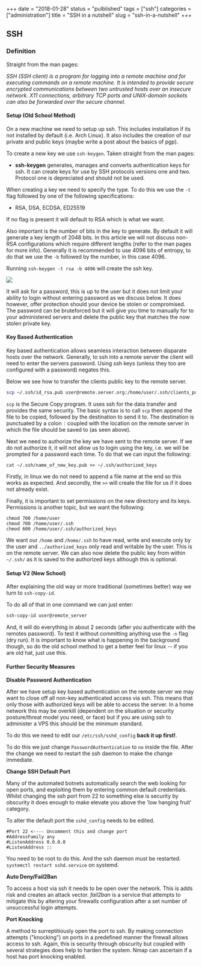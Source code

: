 +++
date = "2018-01-28"
status = "pulblished"
tags = ["ssh"]
categories = ["administration"]
title = "SSH in a nutshell"
slug = "ssh-in-a-nutshell"
+++

SSH
---

### Definition

Straight from the man pages:

*SSH (SSH client) is a program for logging into a remote machine and
for executing commands on a remote machine. It is intended to provide
secure encrypted communications between two untrusted hosts over an
insecure network. X11 connections, arbitrary TCP ports and UNIX-domain
sockets can also be forwarded over the secure channel.*

#### Setup (Old School Method)

On a new machine we need to setup up ssh. This includes installation if
its not installed by default (i.e. Arch Linux). It also includes the
creation of our private and public keys (maybe write a post about the
basics of pgp).

To create a new key we use `ssh-keygen`. Taken straight
from the man pages:

-   **ssh-keygen** generates, manages and converts authentication keys
    for ssh. It can create keys for use by SSH protocols versions one
    and two. Protocol one is depreciated and should not be used.

When creating a key we need to specify the type. To do this we use the
`-t` flag followed by one of the following specifications:

-   RSA, DSA, ECDSA, ED25519

If no flag is present it will default to RSA which is what we want.

Also important is the number of bits in the key to generate. By default
it will generate a key length of 2048 bits. In this article we will not
discuss non-RSA configurations which require different lengths (refer to
the man pages for more info). Generally it is recommended to use 4096
bits of entropy, to do that we use the `-b` followed by the
number, in this case 4096.

Running `ssh-keygen -t rsa -b 4096` will create the ssh
key.

![](/img/sshcmdline.png)

It will ask for a password, this is up to the user but it does not limit
your ability to login without entering password as we discuss below. It
does however, offer protection should your device be stolen or
compromised. The password can be bruteforced but it will give you time
to manually for to your administered servers and delete the public key
that matches the now stolen private key.

#### Key Based Authentication

Key based authentication allows seamless interaction between disparate
hosts over the network. Generally, to ssh into a remote server the
client will need to enter the servers password. Using ssh keys (unless
they too are configured with a password) negates this.

Below we see how to transfer the clients public key to the remote
server.

```bash
scp ~/.ssh/id_rsa.pub user@remote.server.org:/home/user/.ssh/clients_public_key.pub
```

`scp` is the Secure Copy program. It uses ssh for the data
transfer and provides the same security. The basic syntax is to call
`scp` then append the file to be copied, followed by the
destination to send it to. The destination is punctuated by a colon
`:` coupled with the location on the remote server in which
the file should be saved to (as seen above).

Next we need to authorize the key we have sent to the remote server. If
we do not authorize it, it will not allow us to login using the key,
i.e. we will be prompted for a password each time. To do that we can
input the following:

`cat ~/.ssh/name_of_new_key.pub >> ~/.ssh/authorized_keys`

Firstly, in linux we do not need to append a file name at the end so
this works as expected. And secondly, the `>>` will create
the file for us if it does not already exist.

Finally, it is important to set permissions on the new directory and its
keys. Permissions is another topic, but we want the following:

    chmod 700 /home/user
    chmod 700 /home/user/.ssh
    chmod 600 /home/user/.ssh/authorized_keys

We want our `/home` and `/home/.ssh` to have
read, write and execute only by the user and
`../authorized_keys` only read and writable by the user.
This is on the remote server. We can also now delete the public key from
within `~/.ssh/` as it is saved to the authorized keys
although this is optional.

#### Setup V2 (New School)

After explaining the old way or more traditional (sometimes better) way
we turn to `ssh-copy-id`.

To do all of that in one command we can just enter:

``` bash
ssh-copy-id user@remote_server
```

And, it will do everything in about 2 seconds (after you authenticate
with the remotes password). To test it without committing anything use
the `-n` flag (dry run). It is important to know what is
happening in the background though, so do the old school method to get a
better feel for linux -- if you are old hat, just use this.

#### Further Security Measures

**Disable Password Authentication**

After we have setup key based authentication on the remote server we may
want to close off all non-key authenticated access via ssh. This means
that only those with authorized keys will be able to access the server.
In a home network this may be overkill (dependent on the situation or
security posture/threat model you need, or face) but if you are using
ssh to administer a VPS this should be the minimum standard.

To do this we need to edit our `/etc/ssh/sshd_config`
**back it up first!**.

To do this we just change `PasswordAuthentication` to
`no` inside the file. After the change we need to restart
the ssh daemon to make the change immediate.

**Change SSH Default Port**

Many of the automated botnets automatically search the web looking for
open ports, and exploiting them by entering common default credentials.
Whilst changing the ssh port from 22 to something else is security by
obscurity it does enough to make elevate you above the 'low hanging
fruit' category.

To alter the default port the `sshd_config` needs to be
edited.

    #Port 22 <---- Uncomment this and change port
    #AddressFamily any
    #ListenAddress 0.0.0.0
    #ListenAddress ::

You need to be root to do this. And the ssh daemon must be restarted.
`systemctl restart sshd.service` on systemd.

**Auto Deny/Fail2Ban**

To access a host via ssh it needs to be open over the network. This is
adds risk and creates an attack vector. *fail2ban* is a service that
attempts to mitigate this by altering your firewalls configuration after
a set number of unsuccessful login attempts.

**Port Knocking**

A method to surreptitiously open the port to ssh. By making connection
attempts ("knocking") on ports in a predefined manner the firewall
allows access to ssh. Again, this is security through obscurity but
coupled with several strategies does help to harden the system. Nmap can
ascertain if a host has port knocking enabled.
